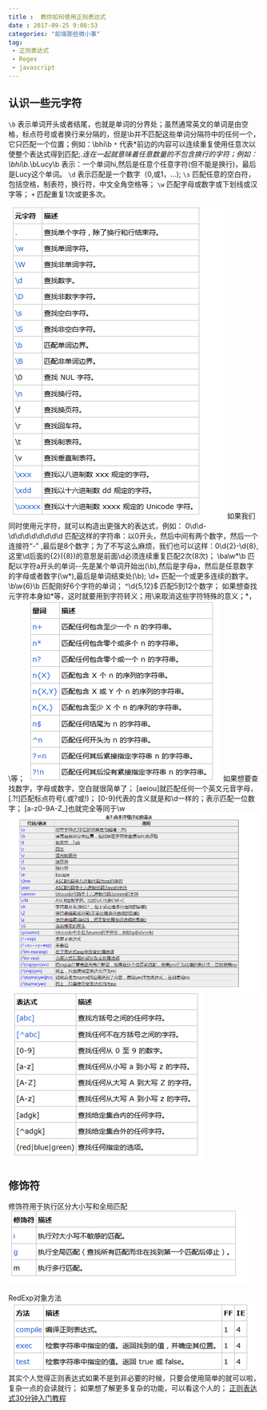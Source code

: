 ```yaml
---
title :  教你如何使用正则表达式  
date : 2017-09-25 9:08:53
categories: "前端那些微小事"
tag:
 - 正则表达式 
 - Regex
 - javascript
---
```

## 认识一些元字符
`\b` 表示单词开头或者结尾，也就是单词的分界处；虽然通常英文的单词是由空格，标点符号或者换行来分隔的，但是\b并不匹配这些单词分隔符中的任何一个，它只匹配一个位置；例如：\bhi\b
`*` 代表*前边的内容可以连续重复使用任意次以使整个表达式得到匹配;.*连在一起就意味着任意数量的不包含换行的字符；例如：\bhi\b.*\bLucy\b 表示：一个单词hi,然后是任意个任意字符(但不能是换行)，最后是Lucy这个单词。
`\d` 表示匹配是一个数字（0,或1，...);
`\s` 匹配任意的空白符，包括空格，制表符，换行符，中文全角空格等；
`\w` 匹配字母或数字或下划线或汉字等；
`+` 匹配重复1次或更多次。
<!--more-->
![zz](/images/zz-1.png)
如果我们同时使用元字符，就可以构造出更强大的表达式，例如：
0\d\d-\d\d\d\d\d\d\d\d 匹配这样的字符串：以0开头，然后中间有两个数字，然后一个连接符“-” ,最后是8个数字；为了不写这么麻烦，我们也可以这样：0\d{2}-\d{8},这里\d后面的{2}({8})的意思是前面\d必须连续重复匹配2次(8次)；
\ba\w*\b 匹配以字符a开头的单词--先是某个单词开始出(\b),然后是字母a，然后是任意数字的字母或者数字(\w*),最后是单词结束处(\b);
\d+ 匹配一个或更多连续的数字。
\b\w{6}\b 匹配刚好6个字符的单词；
^\d{5,12}$ 匹配5到12个数字；
如果想查找元字符本身如*等，这时就要用到字符转义；用\来取消这些字符特殊的意义；\*，\\等；
![zz](/images/zz-2.png)
如果想要查找数字，字母或数字，空白就很简单了；
[aeiou]就匹配任何一个英文元音字母，[.?!]匹配标点符号(.或?或!)；
[0-9]代表的含义就是和\d一样的；表示匹配一位数字；
[a-z0-9A-Z_]也就完全等同于\w
![zz](/images/zz-3.png)
![zz](/images/zz-5.png)
## 修饰符
修饰符用于执行区分大小写和全局匹配
![zz](/images/zz-4.png)

RedExp对象方法
![zz](/images/zz-6.png)
其实个人觉得正则表达式如果不是到非必要的时候，只要会使用简单的就可以啦，复杂一点的会读就行；
如果想了解更多复杂的功能，可以看这个人的；
[正则表达式30分钟入门教程](http://www.jb51.net/tools/zhengze.html)




